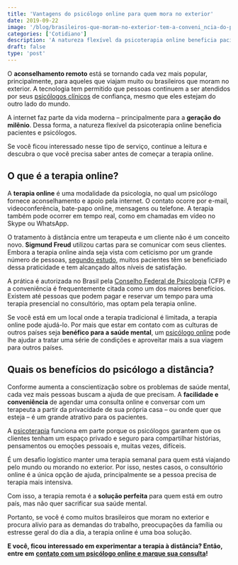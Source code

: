 ```yaml
---
title: 'Vantagens do psicólogo online para quem mora no exterior'
date: 2019-09-22
image: '/blog/brasileiros-que-moram-no-exterior-tem-a-conveni_ncia-do-psicologo-online.jpg'
categories: ['Cotidiano']
description: 'A natureza flexível da psicoterapia online beneficia pacientes e psicólogos. Saiba o porquê lendo este artigo!'
draft: false
type: 'post'
---
```


O **aconselhamento remoto** está se tornando cada vez mais popular, principalmente, para aqueles que viajam muito ou brasileiros que moram no exterior. A tecnologia tem permitido que pessoas continuem a ser atendidos por seus [psicólogos clínicos](/pra-que-serve-um-psicologo-clinico/) de confiança, mesmo que eles estejam do outro lado do mundo.

A internet faz parte da vida moderna – principalmente para a **geração do milênio**. Dessa forma, a natureza flexível da psicoterapia online beneficia pacientes e psicólogos.

Se você ficou interessado nesse tipo de serviço, continue a leitura e descubra o que você precisa saber antes de começar a terapia online.

## **O que é a terapia online?**

A **terapia online** é uma modalidade da psicologia, no qual um psicólogo fornece aconselhamento e apoio pela internet. O contato ocorre por e-mail, videoconferência, bate-papo online, mensagens ou telefone. A terapia também pode ocorrer em tempo real, como em chamadas em vídeo no Skype ou WhatsApp.

O tratamento à distância entre um terapeuta e um cliente não é um conceito novo. **Sigmund Freud** utilizou cartas para se comunicar com seus clientes. Embora a terapia online ainda seja vista com ceticismo por um grande número de pessoas, [segundo estudo](https://www.ncbi.nlm.nih.gov/pubmed/26425443), muitos pacientes têm se beneficiado dessa praticidade e tem alcançado altos níveis de satisfação.

A prática é autorizada no Brasil pela [Conselho Federal de Psicologia](https://site.cfp.org.br/wp-content/uploads/2018/05/RESOLUÇÃO-Nº-11-DE-11-DE-MAIO-DE-2018.pdf) (CFP) e a conveniência é frequentemente citada como um dos maiores benefícios. Existem até pessoas que podem pagar e reservar um tempo para uma terapia presencial no consultório, mas optam pela terapia online.

Se você está em um local onde a terapia tradicional é limitada, a terapia online pode ajudá-lo. Por mais que estar em contato com as culturas de outros países seja **benéfico para a saúde mental**, um [psicólogo online](/psicologo-online/) pode lhe ajudar a tratar uma série de condições e aproveitar mais a sua viagem para outros países.

## **Quais os benefícios do psicólogo a distância?**

Conforme aumenta a conscientização sobre os problemas de saúde mental, cada vez mais pessoas buscam a ajuda de que precisam. A **facilidade e conveniência** de agendar uma consulta online e conversar com um terapeuta a partir da privacidade de sua própria casa – ou onde quer que esteja – é um grande atrativo para os pacientes.

A [psicoterapia](/quanto-tempo-dura-psicoterapia/) funciona em parte porque os psicólogos garantem que os clientes tenham um espaço privado e seguro para compartilhar histórias, pensamentos ou emoções pessoais e, muitas vezes, difíceis.

É um desafio logístico manter uma terapia semanal para quem está viajando pelo mundo ou morando no exterior. Por isso, nestes casos, o consultório online é a única opção de ajuda, principalmente se a pessoa precisa de terapia mais intensiva.

Com isso, a terapia remota é a **solução perfeita** para quem está em outro país, mas não quer sacrificar sua saúde mental.

Portanto, se você é como muitos brasileiros que moram no exterior e procura alívio para as demandas do trabalho, preocupações da família ou estresse geral do dia a dia, a terapia online é uma boa solução.

**E você, ficou interessado em experimentar a terapia à distância? Então, entre em** [**contato com um psicólogo online e marque sua consulta**](/contato/)**!**
